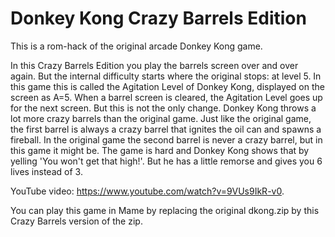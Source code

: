 # Donkey Kong Crazy Barrels Edition

This is a rom-hack of the original arcade Donkey Kong game.

In this Crazy Barrels Edition you play the barrels screen over and over again. But the internal difficulty starts where the original stops: at level 5. In this game this is called the Agitation Level of Donkey Kong, displayed on the screen as A=5. When a barrel screen is cleared, the Agitation Level goes up for the next screen. But this is not the only change. Donkey Kong throws a lot more crazy barrels than the original game. Just like the original game, the first barrel is always a crazy barrel that ignites the oil can and spawns a fireball. In the original game the second barrel is never a crazy barrel, but in this game it might be. The game is hard and Donkey Kong shows that by yelling 'You won't get that high!'. But he has a little remorse and gives you 6 lives instead of 3.

YouTube video: https://www.youtube.com/watch?v=9VUs9IkR-v0.

You can play this game in Mame by replacing the original dkong.zip by this Crazy Barrels version of the zip.
